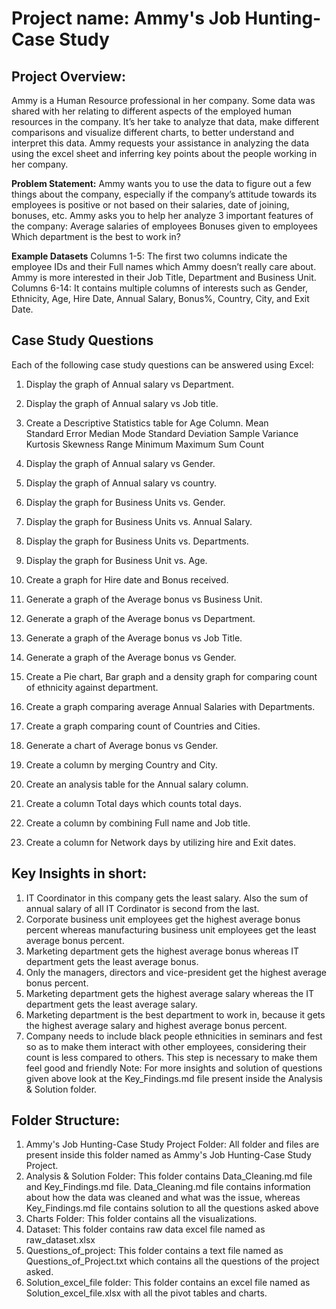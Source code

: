 # Project name: Ammy's Job Hunting-Case Study

## Project Overview:  
Ammy is a Human Resource professional in her company. Some data was shared with her relating to different aspects of the employed human resources in the company. It’s her take to analyze that data, make different comparisons and visualize different charts, to better understand and interpret this data. Ammy requests your assistance in analyzing the data using the excel sheet and inferring key points about the people working in her company.

**Problem Statement:** Ammy wants you to use the data to figure out a few things about the company, especially if the company’s attitude towards its employees is positive or not based on their salaries, date of joining, bonuses, etc. Ammy asks you to help her analyze 3 important features of the company:
        Average salaries of employees
        Bonuses given to employees
        Which department is the best to work in?
 
**Example Datasets**
Columns 1-5: The first two columns indicate the employee IDs and their Full names which Ammy doesn’t really care about. Ammy is more interested in their Job Title, Department and Business Unit.
Columns 6-14: It contains multiple columns of interests such as Gender, Ethnicity, Age, Hire Date, Annual Salary, Bonus%, Country, City, and Exit Date.

## Case Study Questions
Each of the following case study questions can be answered using Excel:
1. Display the graph of Annual salary vs Department.
2. Display the graph of Annual salary vs Job title.
3. Create a Descriptive Statistics table for Age Column.
   Mean                                       
   Standard Error
   Median
   Mode
   Standard Deviation
   Sample Variance 
   Kurtosis
   Skewness
   Range
   Minimum
   Maximum
   Sum
   Count

4. Display the graph of Annual salary vs Gender.
5. Display the graph of Annual salary vs country.
6. Display the graph for Business Units vs. Gender.
7. Display the graph for Business Units vs. Annual Salary.
8. Display the graph for Business Units vs. Departments.
9. Display the graph for Business Unit vs. Age.
10. Create a graph for Hire date and Bonus received.
11. Generate a graph of the Average bonus vs Business Unit.
12. Generate a graph of the Average bonus vs Department.
13. Generate a graph of the Average bonus vs Job Title.
14. Generate a graph of the Average bonus vs Gender.
15. Create a Pie chart, Bar graph and a density graph for comparing count of ethnicity against department.
16. Create a graph comparing average Annual Salaries with Departments.
17. Create a graph comparing count of Countries and Cities.
18. Generate a chart of Average bonus vs Gender.          
19. Create a column by merging Country and City.
20. Create an analysis table for the Annual salary column.
21. Create a column Total days which counts total days.
22. Create a column by combining Full name and Job title.
23. Create a column for Network days by utilizing hire and Exit dates.

## Key Insights in short:
1) IT Coordinator in this company gets the least salary. Also the sum of annual salary of all IT Cordinator is second from the last.
2) Corporate business unit employees get the highest average bonus percent whereas manufacturing business unit employees get the least average bonus     percent.
3) Marketing department gets the highest average bonus whereas IT department gets the least average bonus.
4) Only the managers, directors and vice-president get the highest average bonus percent.
5) Marketing department gets the highest average salary whereas the IT department gets the least average salary.
6) Marketing department is the best department to work in, because it gets the highest average salary and highest average bonus percent.
7) Company needs to include black people ethnicities in seminars and fest so as to make them interact with other employees, considering their count    is less compared to others. This step is necessary to make them feel good and friendly
Note: For more insights and solution of questions given above look at the Key_Findings.md file present inside the Analysis & Solution folder.

## Folder Structure:
1) Ammy's Job Hunting-Case Study Project Folder: All folder and files are present inside this folder named as Ammy's Job Hunting-Case Study Project.
2) Analysis & Solution Folder: This folder contains Data_Cleaning.md file and Key_Findings.md file. Data_Cleaning.md file contains information about    how the data was cleaned and what was the issue, whereas Key_Findings.md file contains solution to all the questions asked above
3) Charts Folder: This folder contains all the visualizations.
4) Dataset: This folder contains raw data excel file named as raw_dataset.xlsx
5) Questions_of_project: This folder contains a text file named as Questions_of_Project.txt which contains all the questions of the project asked.
6) Solution_excel_file folder: This folder contains an excel file named as Solution_excel_file.xlsx with all the pivot tables and charts.
